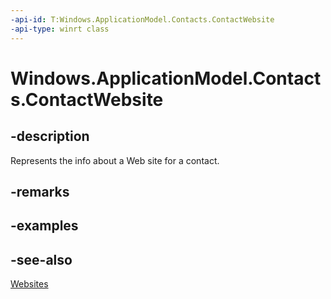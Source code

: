 ----api-id: T:Windows.ApplicationModel.Contacts.ContactWebsite
-api-type: winrt class
---<!-- Class syntax.public class ContactWebsite : Windows.ApplicationModel.Contacts.IContactWebsite, Windows.ApplicationModel.Contacts.IContactWebsite2--># Windows.ApplicationModel.Contacts.ContactWebsite## -descriptionRepresents the info about a Web site for a contact.## -remarks## -examples## -see-also[Websites](contact_websites.md)